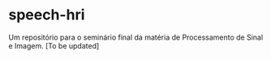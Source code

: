 # speech-hri
Um repositório para o seminário final da matéria de Processamento de Sinal e Imagem. [To be updated]
